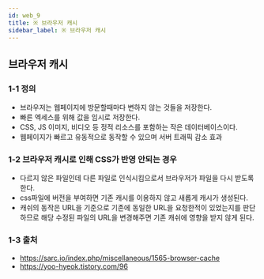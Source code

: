 ```yaml
---
id: web_9
title: ※ 브라우저 캐시
sidebar_label: ※ 브라우저 캐시
---
```


## 브라우저 캐시

### 1-1 정의

-   브라우저는 웹페이지에 방문할때마다 변하지 않는 것들을 저장한다.
-   빠른 엑세스를 위해 값을 임시로 저장한다.
-   CSS, JS 이미지, 비디오 등 정적 리소스를 포함하는 작은 데이터베이스이다.
-   웹페이지가 빠르고 유동적으로 동작할 수 있으며 서버 트래픽 감소 효과

### 1-2 브라우저 캐시로 인해 CSS가 반영 안되는 경우

-   다르지 않은 파일인데 다른 파일로 인식시킴으로서 브라우저가 파일을 다시 받도록 한다.
-   css파일에 버전을 부여하면 기존 캐시를 이용하지 않고 새롭게 캐시가 생성된다.
-   캐쉬의 동작은 URL을 기준으로 기존에 동일한 URL을 요청한적이 있었는지를 판단하므로 해당 수정된 파일의 URL을 변경해주면 기존 캐쉬에 영향을 받지 않게 된다.

### 1-3 출처

-   https://sarc.io/index.php/miscellaneous/1565-browser-cache
-   https://yoo-hyeok.tistory.com/96
